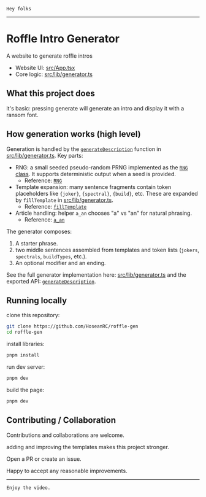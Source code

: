`Hey folks`

---

# Roffle Intro Generator

A website to generate roffle intros

- Website UI: [src/App.tsx](src/App.tsx)
- Core logic: [src/lib/generator.ts](src/lib/generator.ts)

## What this project does

it's basic: pressing generate will generate an intro and display it with a ransom font.

## How generation works (high level)

Generation is handled by the [`generateDescription`](src/lib/generator.ts) function in [src/lib/generator.ts](src/lib/generator.ts). Key parts:

- RNG: a small seeded pseudo-random PRNG implemented as the [`RNG` class](src/lib/generator.ts). It supports deterministic output when a seed is provided.
  - Reference: [`RNG`](src/lib/generator.ts)
- Template expansion: many sentence fragments contain token placeholders like `{joker}`, `{spectral}`, `{build}`, etc. These are expanded by `fillTemplate` in [src/lib/generator.ts](src/lib/generator.ts).
  - Reference: [`fillTemplate`](src/lib/generator.ts)
- Article handling: helper `a_an` chooses "a" vs "an" for natural phrasing.
  - Reference: [`a_an`](src/lib/generator.ts)

The generator composes:

1. A starter phrase.
2. two middle sentences assembled from templates and token lists (`jokers`, `spectrals`, `buildTypes`, etc.).
3. An optional modifier and an ending.

See the full generator implementation here: [src/lib/generator.ts](src/lib/generator.ts) and the exported API: [`generateDescription`](src/lib/generator.ts).

## Running locally

clone this repository:

```bash
git clone https://github.com/HoseanRC/roffle-gen
cd roffle-gen
```

install libraries:

```bash
pnpm install
```

run dev server:

```bash
pnpm dev
```

build the page:

```bash
pnpm dev
```

## Contributing / Collaboration

Contributions and collaborations are welcome.

adding and improving the templates makes this project stronger.

Open a PR or create an issue.

Happy to accept any reasonable improvements.

---

`Enjoy the video.`
